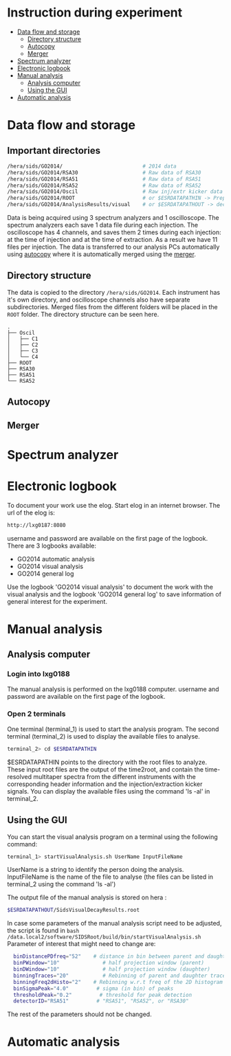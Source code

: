 Instruction during experiment
========

- [Data flow and storage](#user-content-data-flow-and-storage)
    - [Directory structure](#directory-structure)
    - [Autocopy](#autocopy)
    - [Merger](#merger)
- [Spectrum analyzer](#user-content-spectrum-analyzer)
- [Electronic logbook](#user-content-electronic-logbook)
- [Manual analysis](#user-content-manual-analysis)
    - [Analysis computer](#user-content-analysis-computer)
    - [Using the GUI](#user-content-using-the-gui)
- [Automatic analysis](#user-content-automatic-analysis)



# Data flow and storage

## Important directories

```bash
/hera/sids/GO2014/							# 2014 data
/hera/sids/GO2014/RSA30						# Raw data of RSA30
/hera/sids/GO2014/RSA51						# Raw data of RSA51
/hera/sids/GO2014/RSA52						# Raw data of RSA52
/hera/sids/GO2014/Oscil						# Raw inj/extr kicker data
/hera/sids/GO2014/ROOT						# or $ESRDATAPATHIN -> Preprocessed data (containing all information needed for manual or automatic analysis)
/hera/sids/GO2014/AnalysisResults/visual	# or $ESRDATAPATHOUT -> decay time data (output of manual/visual analysis)
```

Data is being acquired using 3 spectrum analyzers and 1 oscilloscope. The
spectrum analyzers each save 1 data file during each injection. The
oscilloscope has 4 channels, and saves them 2 times during each injection: at
the time of injection and at the time of extraction. As a result we have 11
files per injection. The data is transferred to our analysis PCs automatically
using [autocopy](#autocopy) where it is automatically merged using the
[merger](#merger).

## Directory structure

The data is copied to the directory `/hera/sids/GO2014`. Each instrument has
it's own directory, and oscilloscope channels also have separate
subdirectories. Merged files from the different folders will be placed in the
`ROOT` folder. The directory structure can be seen here.

```
.
├── Oscil
│   ├── C1
│   ├── C2
│   ├── C3
│   └── C4
├── ROOT
├── RSA30
├── RSA51
└── RSA52
```

## Autocopy

## Merger


# Spectrum analyzer


# Electronic logbook

To document your work use the elog. Start elog in an internet browser. The url of the elog is:
  ```bash
http://lxg0187:8080
  ```
username and password are available on the first page of the logbook.
There are 3 logbooks available:
* GO2014 automatic analysis
* GO2014 visual analysis
* GO2014 general log

Use the logbook 'GO2014 visual analysis' to document the work with the visual
analysis and the logbook 'GO2014 general log' to save information of general
interest for the experiment.


# Manual analysis

## Analysis computer

### Login into lxg0188
The manual analysis is performed on the lxg0188 computer.
username and password are available on the first page of the logbook.

### Open 2 terminals

One terminal (terminal_1) is used to start the analysis program.
The second terminal (terminal_2) is used to display the available files to
analyse.

  ```bash
terminal_2> cd $ESRDATAPATHIN
  ```

$ESRDATAPATHIN points to the directory with the root files to analyze. These input root files are the output of the time2root, and contain the time-resolved multitaper spectra from the different instruments with the corresponding header information and the injection/extraction kicker signals.
You can display the available files using the command 'ls -al' in terminal_2.


## Using the GUI
You can start the visual analysis program on a terminal using the following command:
  ```bash
  terminal_1> startVisualAnalysis.sh UserName InputFileName
  ```
UserName is a string to identify the person doing the analysis.
InputFileName is the name of the file to analyse (the files can be listed in
terminal_2 using the command 'ls -al')


 The output file of the manual analysis is stored on hera :
  ```bash
  $ESRDATAPATHOUT/SidsVisualDecayResults.root
  ```
 In case some parameters of the manual analysis script need to be adjusted, the script is found in
    ```bash
  /data.local2/software/SIDSRoot/build/bin/startVisualAnalysis.sh
    ```
  Parameter of interest that might need to change are:

  ```bash
    binDistancePDfreq="52"    # distance in bin between parent and daughter freq
    binPWindow="10"              # half projection window (parent)
    binDWindow="10"              # half projection window (daughter)
    binningTraces="20"           # Rebinning of parent and daughter traces
    binningFreq2dHisto="2"    # Rebinning w.r.t freq of the 2D histogram
    binSigmaPeak="4.0"         # sigma (in bin) of peaks
    thresholdPeak="0.2"         # threshold for peak detection
    detectorID="RSA51"         # "RSA51", "RSA52", or "RSA30"
  ```

The rest of the parameters should not be changed.


# Automatic analysis






